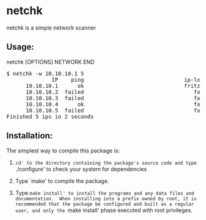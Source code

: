 netchk
======

netchk is a simple network scanner

Usage:
------

netchk [OPTIONS] NETWORK END

<pre>
$ netchk -w 10.10.10.1 5
              IP    ping                               ip-lookup
      10.10.10.1      ok                               fritz.box
      10.10.10.2  failed                                  failed
      10.10.10.3  failed                                  failed
      10.10.10.4      ok                                  failed
      10.10.10.5  failed                                  failed
Finished 5 ips in 2 seconds
</pre>


Installation:
-------------

The simplest way to compile this package is:

1. `cd' to the directory containing the package's source code and type
   `./configure' to check your system for dependencies

2. Type `make' to compile the package.

3. Type `make install' to install the programs and any data files and
   documentation.  When installing into a prefix owned by root, it is
   recommended that the package be configured and built as a regular
   user, and only the `make install' phase executed with root
   privileges.

